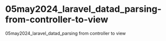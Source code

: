 # 05may2024_laravel_datad_parsing-from-controller-to-view
05may2024_laravel_datad_parsing from controller to view
